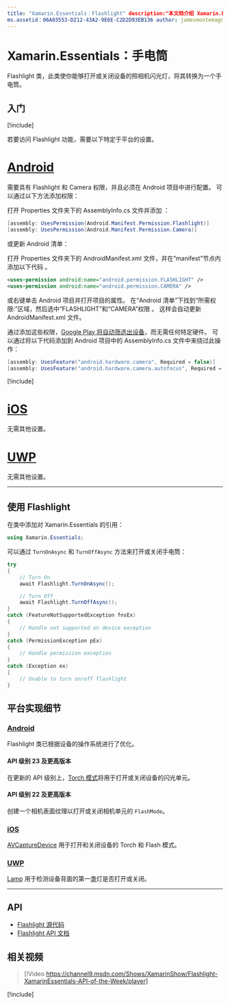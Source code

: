 ```yaml
---
title: "Xamarin.Essentials：Flashlight" description:"本文档介绍 Xamarin.Essentials 中的 Flashlight 类，你可使用此类打开或关闭设备的照相机闪光灯，将其转换为一个手电筒。"
ms.assetid：06A03553-D212-43A2-9E6E-C2D2D93EB136 author: jamesmontemagno ms.custom: video ms.author: jamont ms.date:2018 年 11 月 4 日 no-loc: [Xamarin.Forms, Xamarin.Essentials]
---
```


# <a name="xamarinessentials-flashlight"></a>Xamarin.Essentials：手电筒

Flashlight 类，此类使你能够打开或关闭设备的照相机闪光灯，将其转换为一个手电筒。

## <a name="get-started"></a>入门

[!include[](~/essentials/includes/get-started.md)]

若要访问 Flashlight 功能，需要以下特定于平台的设置。

# <a name="android"></a>[Android](#tab/android)

需要具有 Flashlight 和 Camera 权限，并且必须在 Android 项目中进行配置。 可以通过以下方法添加权限：

打开 Properties 文件夹下的 AssemblyInfo.cs 文件并添加 ：

```csharp
[assembly: UsesPermission(Android.Manifest.Permission.Flashlight)]
[assembly: UsesPermission(Android.Manifest.Permission.Camera)]
```

或更新 Android 清单：

打开 Properties 文件夹下的 AndroidManifest.xml 文件，并在“manifest”节点内添加以下代码  。

```xml
<uses-permission android:name="android.permission.FLASHLIGHT" />
<uses-permission android:name="android.permission.CAMERA" />
```

或右键单击 Android 项目并打开项目的属性。 在“Android 清单”下找到“所需权限:”区域，然后选中“FLASHLIGHT”和“CAMERA”权限   。 这样会自动更新 AndroidManifest.xml 文件。

通过添加这些权限，[Google Play 将自动筛选出设备](https://developer.android.com/guide/topics/manifest/uses-feature-element.html#permissions-features)，而无需任何特定硬件。 可以通过将以下代码添加到 Android 项目中的 AssemblyInfo.cs 文件中来绕过此操作：

```csharp
[assembly: UsesFeature("android.hardware.camera", Required = false)]
[assembly: UsesFeature("android.hardware.camera.autofocus", Required = false)]
```

[!include[](~/essentials/includes/android-permissions.md)]

# <a name="ios"></a>[iOS](#tab/ios)

无需其他设置。

# <a name="uwp"></a>[UWP](#tab/uwp)

无需其他设置。

-----

## <a name="using-flashlight"></a>使用 Flashlight

在类中添加对 Xamarin.Essentials 的引用：

```csharp
using Xamarin.Essentials;
```

可以通过 `TurnOnAsync` 和 `TurnOffAsync` 方法来打开或关闭手电筒：

```csharp
try
{
    // Turn On
    await Flashlight.TurnOnAsync();

    // Turn Off
    await Flashlight.TurnOffAsync();
}
catch (FeatureNotSupportedException fnsEx)
{
    // Handle not supported on device exception
}
catch (PermissionException pEx)
{
    // Handle permission exception
}
catch (Exception ex)
{
    // Unable to turn on/off flashlight
}
```

## <a name="platform-implementation-specifics"></a>平台实现细节

### <a name="android"></a>[Android](#tab/android)

Flashlight 类已根据设备的操作系统进行了优化。

#### <a name="api-level-23-and-higher"></a>API 级别 23 及更高版本

在更新的 API 级别上，[Torch 模式](https://developer.android.com/reference/android/hardware/camera2/CameraManager.html#setTorchMode)将用于打开或关闭设备的闪光单元。

#### <a name="api-level-22-and-lower"></a>API 级别 22 及更高版本

创建一个相机表面纹理以打开或关闭相机单元的 `FlashMode`。

### <a name="ios"></a>[iOS](#tab/ios)

[AVCaptureDevice](xref:AVFoundation.AVCaptureDevice) 用于打开和关闭设备的 Torch 和 Flash 模式。

### <a name="uwp"></a>[UWP](#tab/uwp)

[Lamp](https://docs.microsoft.com/uwp/api/windows.devices.lights.lamp) 用于检测设备背面的第一盏灯是否打开或关闭。

-----

## <a name="api"></a>API

- [Flashlight 源代码](https://github.com/xamarin/Essentials/tree/master/Xamarin.Essentials/Flashlight)
- [Flashlight API 文档](xref:Xamarin.Essentials.Flashlight)

## <a name="related-video"></a>相关视频

> [!Video https://channel9.msdn.com/Shows/XamarinShow/Flashlight-XamarinEssentials-API-of-the-Week/player]

[!include[](~/essentials/includes/xamarin-show-essentials.md)]
